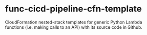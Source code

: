 # func-cicd-pipeline-cfn-template
CloudFormation nested-stack templates for generic Python Lambda functions (i.e. making calls to an API) with its source code in Github.
